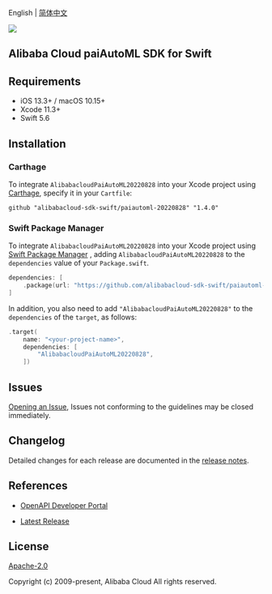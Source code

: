 English | [简体中文](README-CN.md)

![](https://aliyunsdk-pages.alicdn.com/icons/AlibabaCloud.svg)

## Alibaba Cloud paiAutoML SDK for Swift

## Requirements

- iOS 13.3+ / macOS 10.15+
- Xcode 11.3+
- Swift 5.6

## Installation

### Carthage

To integrate `AlibabacloudPaiAutoML20220828` into your Xcode project using [Carthage](https://github.com/Carthage/Carthage), specify it in your `Cartfile`:

```ogdl
github "alibabacloud-sdk-swift/paiautoml-20220828" "1.4.0"
```

### Swift Package Manager

To integrate `AlibabacloudPaiAutoML20220828` into your Xcode project using [Swift Package Manager](https://swift.org/package-manager/) , adding `AlibabacloudPaiAutoML20220828` to the `dependencies` value of your `Package.swift`.

```swift
dependencies: [
    .package(url: "https://github.com/alibabacloud-sdk-swift/paiautoml-20220828.git", from: "1.4.0")
]
```

In addition, you also need to add `"AlibabacloudPaiAutoML20220828"` to the `dependencies` of the `target`, as follows:

```swift
.target(
    name: "<your-project-name>",
    dependencies: [
        "AlibabacloudPaiAutoML20220828",
    ])
```

## Issues

[Opening an Issue](https://github.com/alibabacloud-sdk-swift/paiautoml-20220828/issues/new), Issues not conforming to the guidelines may be closed immediately.

## Changelog

Detailed changes for each release are documented in the [release notes](./ChangeLog.txt).

## References

* [OpenAPI Developer Portal](https://next.api.alibabacloud.com/home)
- [Latest Release](https://github.com/alibabacloud-sdk-swift/paiautoml-20220828)

## License

[Apache-2.0](http://www.apache.org/licenses/LICENSE-2.0)

Copyright (c) 2009-present, Alibaba Cloud All rights reserved.
